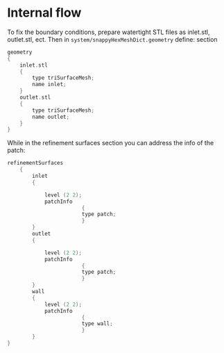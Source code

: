 # Internal flow

To fix the boundary conditions, prepare watertight STL files as
inlet.stl, outlet.stl, ect. Then in ```system/snappyHexMeshDict.geometry``` define:
section
```c++
geometry
{
    inlet.stl
    {
        type triSurfaceMesh;
        name inlet;
    }
    outlet.stl
    {
        type triSurfaceMesh;
        name outlet;
    }
}

```
While in the refinement surfaces section you can address the
info of the patch:

```c++
refinementSurfaces
    {
        inlet
        {

            level (2 2);
            patchInfo
                        {
                        type patch;
                        }
        }
        outlet
        {

            level (2 2);
            patchInfo
                        {
                        type patch;
                        }
        }
        wall
        {
            level (2 2);
            patchInfo
                        {
                        type wall;
                        }
        }
}
```

<!--  Script to show the footer   -->
<html>
<script
    src="https://code.jquery.com/jquery-3.3.1.js"
    integrity="sha256-2Kok7MbOyxpgUVvAk/HJ2jigOSYS2auK4Pfzbm7uH60="
    crossorigin="anonymous">
</script>
<script>
$(function(){
  $("#footer").load("../../footers/footer_second_level_depth.html");
});
</script>
<body>
<div id="footer"></div>
</body>
</html>
